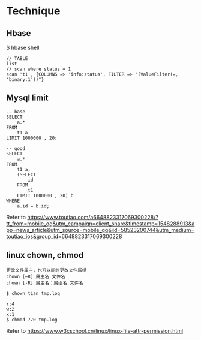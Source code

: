 # Technique

## Hbase

$ hbase shell

```hbase
// TABLE
list
// scan where status = 1
scan 't1', {COLUMNS => 'info:status', FILTER => "(ValueFilter(=, 'binary:1'))"}
```

## Mysql limit

```mysql
-- base
SELECT 
    a.*
FROM
    t1 a
LIMIT 1000000 , 20;

-- good
SELECT 
    a.*
FROM
    t1 a,
    (SELECT 
        id
    FROM
        t1
    LIMIT 1000000 , 20) b
WHERE
    a.id = b.id;
```

Refer to https://www.toutiao.com/a6648823317069300228/?tt_from=mobile_qq&utm_campaign=client_share&timestamp=1548288913&app=news_article&utm_source=mobile_qq&iid=58523200744&utm_medium=toutiao_ios&group_id=6648823317069300228


## linux chown, chmod
```
更改文件属主，也可以同时更改文件属组
chown [–R] 属主名 文件名
chown [-R] 属主名：属组名 文件名

$ chown tian tmp.log

r:4
w:2
x:1
$ chmod 770 tmp.log

```
Refer to https://www.w3cschool.cn/linux/linux-file-attr-permission.html
